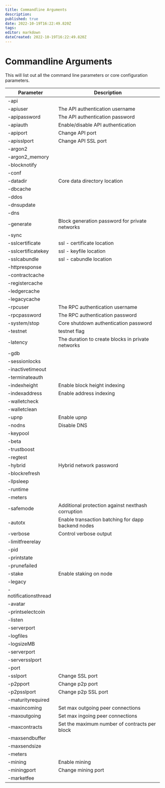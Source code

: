 ```yaml
---
title: Commandline Arguments
description: 
published: true
date: 2022-10-19T16:22:49.820Z
tags: 
editor: markdown
dateCreated: 2022-10-19T16:22:49.820Z
---
```


# Commandline Arguments
This will list out all the command line parameters or core configuration parameters.


 | Parameter | Description |
 |--- |--- |
 | -api |
 | -apiuser | The API authentication username |
 | -apipassword | The API authentication password |            
 | -apiauth | Enable/disable API authentication |
 | -apiport | Change API port |     
 | -apisslport | Change API SSL port |
 | -argon2 | 
 | -argon2_memory |
 | -blocknotify |
 | -conf |
 | -datadir | Core data directory location |
 | -dbcache |
 | -ddos |
 | -dnsupdate
 | -dns |
 | -generate | Block generation password for private networks | 
 | -sync |
 | -sslcertificate | ssl - certificate location |
 | -sslcertificatekey | ssl - keyfile location |
 | -sslcabundle | ssl - cabundle location |
 | -httpresponse |
 | -contractcache|
 | -registercache |
 | -ledgercache |
 | -legacycache |
 | -rpcuser | The RPC authentication username |
 | -rpcpassword | The RPC authentication password |
 | -system/stop | Core shutdown authentication password |
 | -testnet | testnet flag |
 | -latency | The duration to create blocks in private networks |
 | -gdb |
 | -sessionlocks | 
 | -inactivetimeout |
 | -terminateauth |
 | -indexheight | Enable block height indexing|
 | -indexaddress | Enable address indexing |
 | -walletcheck |
 | -walletclean |
 | -upnp | Enable upnp |
 | -nodns | Disable DNS |
 | -keypool |
 | -beta |
 | -trustboost |
 | -regtest |
 | -hybrid | Hybrid network password |
 | -blockrefresh |
 | -llpsleep |
 | -runtime |
 | -meters |
 | -safemode | Additional protection against nexthash corruption |
 | -autotx | Enable transaction batching for dapp backend nodes |
 | -verbose | Control verbose output |
 | -limitfreerelay |
 | -pid |
 | -printstate |
 | -prunefailed |
 | -stake | Enable staking on node |
 | -legacy |
 | -notificationsthread |
 | -avatar |
 | -printselectcoin
 | -listen |
 | -serverport |
 | -logfiles |
 | -logsizeMB
 | -serverport |
 | -serversslport |
 | -port |
 | -sslport | Change SSL port |
 | -p2pport | Change p2p port |
 | -p2psslport | Change p2p SSL port |
 | -maturityrequired
 | -maxincoming | Set max outgoing peer connections |
 | -maxoutgoing | Set max ingoing peer connections |
 | -maxcontracts | Set the maximum number of contracts per block |
 | -maxsendbuffer |
 | -maxsendsize |
 | -meters |
 | -mining | Enable mining |
 | -miningport | Change mining port |
 | -marketfee | 